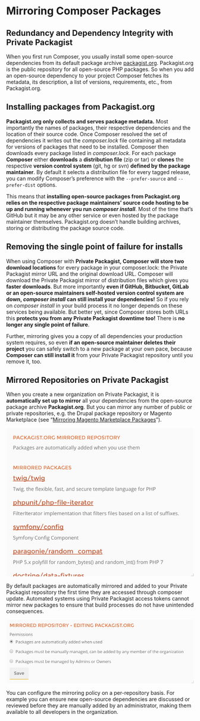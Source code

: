 # Mirroring Composer Packages
## Redundancy and Dependency Integrity with Private Packagist

When you first run Composer, you usually install some open-source dependencies from its default package archive [packagist.org](https://packagist.org). Packagist.org is the public repository for all open-source PHP packages. So when you add an open-source dependency to your project Composer fetches its metadata, its description, a list of versions, requirements, etc., from Packagist.org.

## Installing packages from Packagist.org
**Packagist.org only collects and serves package metadata.** Most importantly the names of packages, their respective dependencies and the location of their source code. Once Composer resolved the set of dependencies it writes out the _composer.lock_ file containing all metadata for versions of packages that need to be installed. Composer then downloads every package listed in _composer.lock_. For each package **Composer** either **downloads** a **distribution file** (zip or tar) or **clones** the respective **version control system** (git, hg or svn) **defined by the package maintainer**. By default it selects a distribution file for every tagged release, you can modify Composer’s preference with the `--prefer-source` and `--prefer-dist` options.

This means that **installing open-source packages from Packagist.org relies on the respective package maintainers’ source code hosting to be up and running whenever you run _composer install_**. Most of the time that’s GitHub but it may be any other service or even hosted by the package maintainer themselves. Packagist.org doesn’t handle building archives, storing or distributing the package source code.

## Removing the single point of failure for installs
When using Composer with **Private Packagist, Composer will store two download locations** for every package in your composer.lock: the Private Packagist mirror URL and the original download URL. Composer will download the Private Packagist mirror of distribution files which gives you **faster downloads**. But more importantly **even if GitHub, Bitbucket, GitLab or an open-source maintainers self-hosted version control system are down, _composer install_ can still install your dependencies!** So if you rely on _composer install_ in your build process it no longer depends on these services being available. But better yet, since Composer stores both URLs this **protects you from any Private Packagist downtime too!** There is **no longer any single point of failure**.

Further, mirroring gives you a copy of all dependencies your production system requires, so even **if an open-source maintainer deletes their project** you can safely switch to a new package at your own pace, because **Composer can still install it** from your Private Packagist repository until you remove it, too.

## Mirrored Repositories on Private Packagist
When you create a new organization on Private Packagist, it is **automatically set up to mirror** all your dependencies from the open-source package archive **Packagist.org**. But you can mirror any number of public or private repositories, e.g. the Drupal package repository or Magento Marketplace (see “[Mirroring Magento Marketplace Packages](./../docs/mirror-magento-marketplace.md)”).

![Packagist.org Mirroring](/Resources/public/img/docs/features/Packagist.org-Mirror-20170119.png)

By default packages are automatically mirrored and added to your Private Packagist repository the first time they are accessed through composer update. Automated systems using Private Packagist access tokens cannot mirror new packages to ensure that build processes do not have unintended consequences.

![Packagist.org Mirroring](/Resources/public/img/docs/features/Packagist.org-Mirror-Edit-20170119.png)

You can configure the mirroring policy on a per-repository basis. For example you can ensure new open-source dependencies are discussed or reviewed before they are manually added by an administrator, making them available to all developers in the organization.
